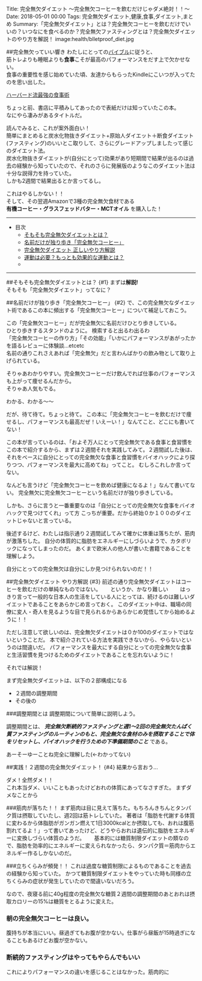 Title: 完全無欠ダイエット ～完全無欠コーヒーを飲むだけじゃダメ絶対！！～
Date: 2018-05-01 00:00
Tags: 完全無欠ダイエット,健康,食事,ダイエット,まとめ
Summary:「完全無欠ダイエット」とは？完全無欠コーヒーを飲むだけでいいの？いつなにを食べるのか？完全無欠ファスティングとは？完全無欠ダイエットのやり方を解説！
image:health/blletproof_diet.jpg

##完全無欠っていい響き
わたしにとっての[バイブル](https://www.google.com/)に従うと、  
筋トレよりも睡眠よりも**食事**こそが最高のパフォーマンスをだす上で欠かせない。  
食事の重要性を感じ始めていた頃、友達からもらったKindleにこいつが入ってたのを思い出した。

[ハーバード流最強の食事術](https://www.google.com/)

ちょっと前、書店に平積みしてあったので表紙だけは知っていたこの本。  
なにやら凄みがあるタイトルだ。  

読んでみると、これが案外面白い！    
簡単にまとめると炭水化物抜きダイエット+原始人ダイエット＋断食ダイエット(ファスティング)のいいとこ取りして、さらにグレードアップしましたって感じのダイエット法。  
炭水化物抜きダイエットが(自分にとって)効果があり短期間で結果が出るのは過去の経験から知っていたので、それのさらに発展版のようなこのダイエット法は十分な説得力を持っていた。  
しかも2週間で結果出るとか言ってるし。

これはやるしかない！！  
そして、その翌週Amazonで3種の完全無欠食材である  
**有機コーヒー・グラスフェッドバター・MCTオイル** を購入した！

---

* 目次
    * [そもそも完全無欠ダイエットとは？](#1)
    * [名前だけが独り歩き「完全無欠コーヒー」](#2)
    * [完全無欠ダイエット 正しいやり方解説](#3)
    * [運動は必要？もっとも効果的な運動とは？](#4)
    *

---

##そもそも完全無欠ダイエットとは？ {#1}
まずは**解説!**  
そもそも「完全無欠ダイエット」ってなに？


##名前だけが独り歩き「完全無欠コーヒー」 {#2}
で、この完全無欠なダイエット術であるこの本に頻出する「完全無欠コーヒー」について補足しておこう。

この「完全無欠コーヒー」だが完全無欠に名前だけひとり歩きしている。  
ひとり歩きするスタンドのように。
検索すると出るわ出るわ  
「完全無欠コーヒーの作り方」「その効能」「いかにパフォーマンスがあがったかを語るレビューに体験談...etcetc  
名前の通りこれさえあれば「完全無欠」だと言わんばかりの飲み物として取り上げられている。  

そりゃあわかりやすい。完全無欠コーヒーだけ飲んでれば仕事のパフォーマンスも上がって痩せるんだから。  
そりゃあ人気もでる。

わかる、わかる〜〜  

だが、待て待て。ちょっと待て。
この本に「完全無欠コーヒーを飲むだけで痩せるし、パフォーマンスも最高だぜ！いえーい！」なんてこと、どこにも書いてない！　　

この本が言っているのは、「およそ万人にとって完全無欠である食事と食習慣をこの本で紹介するから、まずは２週間それを実践してみて。２週間試した後は、それをベースに自分にとっての完全無欠な食事と食習慣をバイオハックにより探りつつ、パフォーマンスを最大に高めてね」ってこと。
むしろこれしか言ってない。　　

なんども言うけど「完全無欠コーヒーを飲めば健康になるよ！」なんて書いてない。
完全無欠に完全無欠コーヒーという名前だけが独り歩きしている。

しかも、さらに言うと一番重要なのは「自分にとっての完全無欠な食事をバイオハックで見つけてくれ」って方
こっちが重要。だから終始０か１００のダイエットじゃないと言っている。

後述するけど、わたしは指示通り２週間試してみて確かに体重は落ちたが、筋肉が激落ちした。
自分の体質的に脂肪をエネルギーにしづらいようで、カタボリックになってしまったのだ。
あくまで欧米人の他人が書いた書籍であることを理解しよう。

自分にとっての完全無欠は自分にしか見つけられないのだ！！


##完全無欠ダイエット やり方解説 {#3}
前述の通り完全無欠ダイエットはコーヒーを飲むだけの単純なものではない。　　
というか、かなり難しい　　
はっきり言って一般的な日本人の生活をしている人にとっては、続けるのは難しいダイエットであることをあらかじめ言っておく。
このダイエット中は、職場の同僚に変人・奇人を見るような目で見られるからあらかじめ覚悟してから始めるように！！

ただし注意して欲しいのは、完全無欠ダイエットは０か100のダイエットではないということだ。
本で紹介されている方法を実践できないから、やらないというのは間違いだ。
パフォーマンスを最大にする自分にとっての完全無欠な食事と生活習慣を見つけるためのダイエットであることを忘れないように！

それでは解説！

まず完全無欠ダイエットは、以下の２部構成になる

* ２週間の調整期間
* その後の

###調整期間とは
調整期間について簡単に説明しよう。

調整期間とは、 ***完全無欠断続的ファスティングと週1〜2回の完全無欠たんぱく質ファスティングのルーティンのもと、完全無欠な食材のみを摂取することで体をリセットし、バイオハックを行うための下準備期間のこと*** である。　　

あーそーゆーことね完全に理解した(←わかってない)



##実践！２週間の完全無欠ダイエット！ {#4}
結果から言おう...  

ダメ！全然ダメ！！  
これ本当ダメ、いいこともあったけどおれの体質にあってなさすぎた。
まずダメなことから

###筋肉が落ちた！！
まず筋肉は目に見えて落ちた。もちろんきちんとタンパク質は摂取していたし、週2回は筋トレしていた。
著者は「脂肪を代謝する体質に変わるから体脂肪がガンガン燃えて1日3000kcalとか摂取しても、おれは腹筋割れてるよ！」って書いてあったけど、どうやらおれは遺伝的に脂肪をエネルギーに変換しづらい体質のようだ。　　
基本的には糖質制限ダイエットの類なので、脂肪を効率的にエネルギーに変えられなかったら、タンパク質＝筋肉からエネルギー作るしかないのだ。

###立ちくらみが頻発！！
これは過度な糖質制限によるものであることを過去の経験から知っていた。
かつて糖質制限ダイエットをやっていた時も同様の立ちくらみの症状が発生していたので間違いないだろう。


なので、夜寝る前に40g程度の完全無欠な糖質２週間の調整期間のあとおれは摂取カロリーの15%は糖質をとるように変えた。



### 朝の完全無欠コーヒーは良い。
腹持ちが本当にいい。昼過ぎてもお腹が空かない。仕事がら昼飯が15時過ぎになることもあるけどお腹が空かない。

### 断続的ファスティングはやってもやらんでもいい
これによりパフォーマンスの違いを感じることはなかった。筋肉的に
